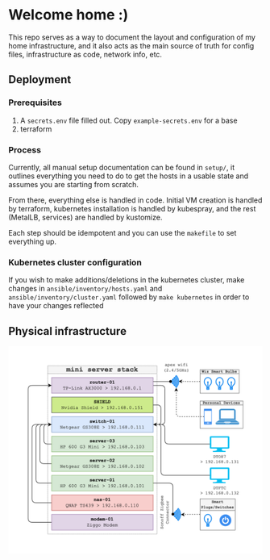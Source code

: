 # Welcome home :)

This repo serves as a way to document the layout and configuration of my home infrastructure, and it also acts as the main source of truth for config files, infrastructure as code, network info, etc.

## Deployment

### Prerequisites

1. A `secrets.env` file filled out. Copy `example-secrets.env` for a base
2. terraform

### Process
Currently, all manual setup documentation can be found in `setup/`, it outlines everything you need to do to get the hosts in a usable state and assumes you are starting from scratch.

From there, everything else is handled in code. Initial VM creation is handled by terraform, kubernetes installation is handled by kubespray, and the rest (MetalLB, services) are handled by kustomize.

Each step should be idempotent and you can use the `makefile` to set everything up.

### Kubernetes cluster configuration
If you wish to make additions/deletions in the kubernetes cluster, make changes in `ansible/inventory/hosts.yaml` and `ansible/inventory/cluster.yaml` followed by `make kubernetes` in order to have your changes reflected

## Physical infrastructure
![physical infrastructure](https://github.com/Neels-v-Wyk/home-neels-tech/blob/master/diagrams/home-physical.png?raw=true)
